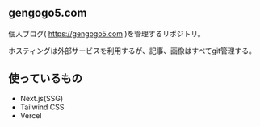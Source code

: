 ## gengogo5.com
個人ブログ( https://gengogo5.com )を管理するリポジトリ。

ホスティングは外部サービスを利用するが、記事、画像はすべてgit管理する。

## 使っているもの
- Next.js(SSG)
- Tailwind CSS
- Vercel
